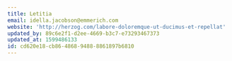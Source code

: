 ```yaml
---
title: Letitia
email: idella.jacobson@emmerich.com
website: 'http://herzog.com/labore-doloremque-ut-ducimus-et-repellat'
updated_by: 89c6e2f1-d2ee-4669-b3c7-e73293467373
updated_at: 1599486133
id: cd620e18-cb86-4868-9488-8861897b6810
---
```

